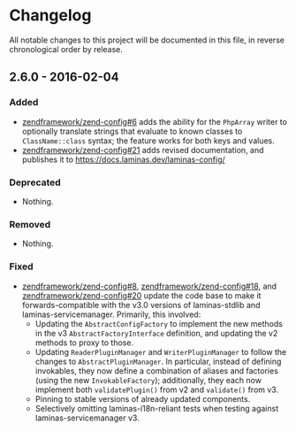 # Changelog

All notable changes to this project will be documented in this file, in reverse chronological order by release.

## 2.6.0 - 2016-02-04

### Added

- [zendframework/zend-config#6](https://github.com/zendframework/zend-config/pull/6) adds the ability for
  the `PhpArray` writer to optionally translate strings that evaluate to known
  classes to `ClassName::class` syntax; the feature works for both keys and
  values.
- [zendframework/zend-config#21](https://github.com/zendframework/zend-config/pull/21) adds revised
  documentation, and publishes it to https://docs.laminas.dev/laminas-config/

### Deprecated

- Nothing.

### Removed

- Nothing.

### Fixed

- [zendframework/zend-config#8](https://github.com/zendframework/zend-config/pull/8),
  [zendframework/zend-config#18](https://github.com/zendframework/zend-config/pull/18), and
  [zendframework/zend-config#20](https://github.com/zendframework/zend-config/pull/20) update the
  code base to make it forwards-compatible with the v3.0 versions of
  laminas-stdlib and laminas-servicemanager. Primarily, this involved:
  - Updating the `AbstractConfigFactory` to implement the new methods in the
    v3 `AbstractFactoryInterface` definition, and updating the v2 methods to
    proxy to those.
  - Updating `ReaderPluginManager` and `WriterPluginManager` to follow the
    changes to `AbstractPluginManager`. In particular, instead of defining
    invokables, they now define a combination of aliases and factories (using
    the new `InvokableFactory`); additionally, they each now implement both
    `validatePlugin()` from v2 and `validate()` from v3.
  - Pinning to stable versions of already updated components.
  - Selectively omitting laminas-i18n-reliant tests when testing against
    laminas-servicemanager v3.
